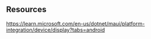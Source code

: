 ﻿
## Resources
https://learn.microsoft.com/en-us/dotnet/maui/platform-integration/device/display?tabs=android